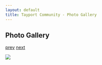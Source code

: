 ```yaml
---
layout: default
title: Tayport Community - Photo Gallery
---
```

## Photo Gallery

[prev](http://tayport.org.uk/photo/403) [next](http://tayport.org.uk/photo/405)

![ ](http://tayport.org.uk/media/404.jpg " ")

